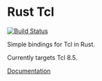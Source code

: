 # Rust Tcl
[![Build Status](https://travis-ci.org/AngryLawyer/rust-tcl.svg?branch=master)](https://travis-ci.org/AngryLawyer/rust-tcl)

Simple bindings for Tcl in Rust.

Currently targets Tcl 8.5.

[Documentation](http://angrylawyer.github.io/rust-tcl/tcl/)
